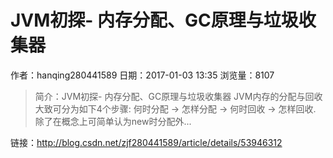 # JVM初探- 内存分配、GC原理与垃圾收集器
作者：hanqing280441589
日期：2017-01-03 13:35
浏览量：8107
> 简介：JVM初探- 内存分配、GC原理与垃圾收集器
  JVM内存的分配与回收大致可分为如下4个步骤: 何时分配 -> 怎样分配 -> 何时回收 -> 怎样回收. 
  除了在概念上可简单认为new时分配外...

 链接：http://blog.csdn.net/zjf280441589/article/details/53946312
